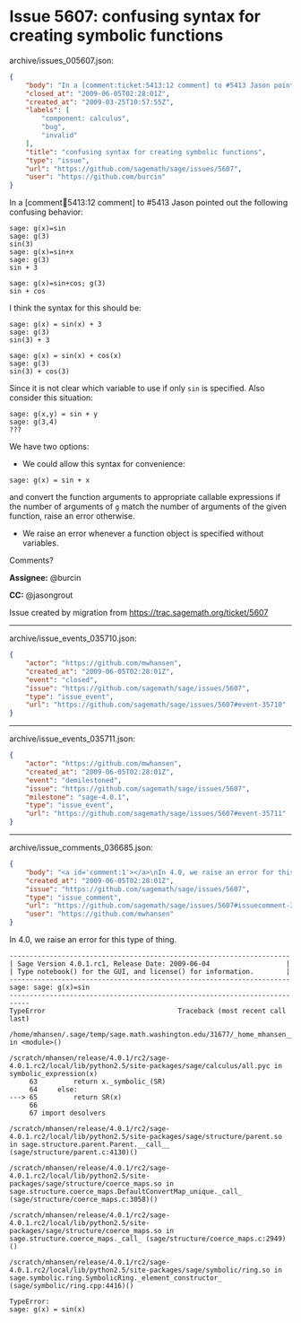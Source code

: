 # Issue 5607: confusing syntax for creating symbolic functions

archive/issues_005607.json:
```json
{
    "body": "In a [comment:ticket:5413:12 comment] to #5413 Jason pointed out the following confusing behavior:\n\n```\nsage: g(x)=sin\nsage: g(3)\nsin(3)\nsage: g(x)=sin+x\nsage: g(3)\nsin + 3\n\nsage: g(x)=sin+cos; g(3)\nsin + cos\n```\n\nI think the syntax for this should be:\n\n```\nsage: g(x) = sin(x) + 3\nsage: g(3)\nsin(3) + 3\n\nsage: g(x) = sin(x) + cos(x)\nsage: g(3)\nsin(3) + cos(3)\n```\n\nSince it is not clear which variable to use if only `sin` is specified. Also consider this situation:\n\n```\nsage: g(x,y) = sin + y\nsage: g(3,4)\n???\n```\n\nWe have two options:\n\n* We could allow this syntax for convenience:\n\n```\nsage: g(x) = sin + x\n```\n\nand convert the function arguments to appropriate callable expressions if the number of arguments of `g` match the number of arguments of the given function, raise an error otherwise.\n\n* We raise an error whenever a function object is specified without variables.\n\nComments?\n\n**Assignee:** @burcin\n\n**CC:**  @jasongrout\n\nIssue created by migration from https://trac.sagemath.org/ticket/5607\n\n",
    "closed_at": "2009-06-05T02:28:01Z",
    "created_at": "2009-03-25T10:57:55Z",
    "labels": [
        "component: calculus",
        "bug",
        "invalid"
    ],
    "title": "confusing syntax for creating symbolic functions",
    "type": "issue",
    "url": "https://github.com/sagemath/sage/issues/5607",
    "user": "https://github.com/burcin"
}
```
In a [comment:ticket:5413:12 comment] to #5413 Jason pointed out the following confusing behavior:

```
sage: g(x)=sin
sage: g(3)
sin(3)
sage: g(x)=sin+x
sage: g(3)
sin + 3

sage: g(x)=sin+cos; g(3)
sin + cos
```

I think the syntax for this should be:

```
sage: g(x) = sin(x) + 3
sage: g(3)
sin(3) + 3

sage: g(x) = sin(x) + cos(x)
sage: g(3)
sin(3) + cos(3)
```

Since it is not clear which variable to use if only `sin` is specified. Also consider this situation:

```
sage: g(x,y) = sin + y
sage: g(3,4)
???
```

We have two options:

* We could allow this syntax for convenience:

```
sage: g(x) = sin + x
```

and convert the function arguments to appropriate callable expressions if the number of arguments of `g` match the number of arguments of the given function, raise an error otherwise.

* We raise an error whenever a function object is specified without variables.

Comments?

**Assignee:** @burcin

**CC:**  @jasongrout

Issue created by migration from https://trac.sagemath.org/ticket/5607





---

archive/issue_events_035710.json:
```json
{
    "actor": "https://github.com/mwhansen",
    "created_at": "2009-06-05T02:28:01Z",
    "event": "closed",
    "issue": "https://github.com/sagemath/sage/issues/5607",
    "type": "issue_event",
    "url": "https://github.com/sagemath/sage/issues/5607#event-35710"
}
```



---

archive/issue_events_035711.json:
```json
{
    "actor": "https://github.com/mwhansen",
    "created_at": "2009-06-05T02:28:01Z",
    "event": "demilestoned",
    "issue": "https://github.com/sagemath/sage/issues/5607",
    "milestone": "sage-4.0.1",
    "type": "issue_event",
    "url": "https://github.com/sagemath/sage/issues/5607#event-35711"
}
```



---

archive/issue_comments_036685.json:
```json
{
    "body": "<a id='comment:1'></a>\nIn 4.0, we raise an error for this type of thing.\n\n```\n----------------------------------------------------------------------\n| Sage Version 4.0.1.rc1, Release Date: 2009-06-04                   |\n| Type notebook() for the GUI, and license() for information.        |\n----------------------------------------------------------------------\nsage: sage: g(x)=sin\n---------------------------------------------------------------------------\nTypeError                                 Traceback (most recent call last)\n\n/home/mhansen/.sage/temp/sage.math.washington.edu/31677/_home_mhansen__sage_init_sage_0.py in <module>()\n\n/scratch/mhansen/release/4.0.1/rc2/sage-4.0.1.rc2/local/lib/python2.5/site-packages/sage/calculus/all.pyc in symbolic_expression(x)\n     63         return x._symbolic_(SR)\n     64     else:\n---> 65         return SR(x)\n     66 \n     67 import desolvers\n\n/scratch/mhansen/release/4.0.1/rc2/sage-4.0.1.rc2/local/lib/python2.5/site-packages/sage/structure/parent.so in sage.structure.parent.Parent.__call__ (sage/structure/parent.c:4130)()\n\n/scratch/mhansen/release/4.0.1/rc2/sage-4.0.1.rc2/local/lib/python2.5/site-packages/sage/structure/coerce_maps.so in sage.structure.coerce_maps.DefaultConvertMap_unique._call_ (sage/structure/coerce_maps.c:3058)()\n\n/scratch/mhansen/release/4.0.1/rc2/sage-4.0.1.rc2/local/lib/python2.5/site-packages/sage/structure/coerce_maps.so in sage.structure.coerce_maps._call_ (sage/structure/coerce_maps.c:2949)()\n\n/scratch/mhansen/release/4.0.1/rc2/sage-4.0.1.rc2/local/lib/python2.5/site-packages/sage/symbolic/ring.so in sage.symbolic.ring.SymbolicRing._element_constructor_ (sage/symbolic/ring.cpp:4416)()\n\nTypeError: \nsage: g(x) = sin(x)\n```",
    "created_at": "2009-06-05T02:28:01Z",
    "issue": "https://github.com/sagemath/sage/issues/5607",
    "type": "issue_comment",
    "url": "https://github.com/sagemath/sage/issues/5607#issuecomment-36685",
    "user": "https://github.com/mwhansen"
}
```

<a id='comment:1'></a>
In 4.0, we raise an error for this type of thing.

```
----------------------------------------------------------------------
| Sage Version 4.0.1.rc1, Release Date: 2009-06-04                   |
| Type notebook() for the GUI, and license() for information.        |
----------------------------------------------------------------------
sage: sage: g(x)=sin
---------------------------------------------------------------------------
TypeError                                 Traceback (most recent call last)

/home/mhansen/.sage/temp/sage.math.washington.edu/31677/_home_mhansen__sage_init_sage_0.py in <module>()

/scratch/mhansen/release/4.0.1/rc2/sage-4.0.1.rc2/local/lib/python2.5/site-packages/sage/calculus/all.pyc in symbolic_expression(x)
     63         return x._symbolic_(SR)
     64     else:
---> 65         return SR(x)
     66 
     67 import desolvers

/scratch/mhansen/release/4.0.1/rc2/sage-4.0.1.rc2/local/lib/python2.5/site-packages/sage/structure/parent.so in sage.structure.parent.Parent.__call__ (sage/structure/parent.c:4130)()

/scratch/mhansen/release/4.0.1/rc2/sage-4.0.1.rc2/local/lib/python2.5/site-packages/sage/structure/coerce_maps.so in sage.structure.coerce_maps.DefaultConvertMap_unique._call_ (sage/structure/coerce_maps.c:3058)()

/scratch/mhansen/release/4.0.1/rc2/sage-4.0.1.rc2/local/lib/python2.5/site-packages/sage/structure/coerce_maps.so in sage.structure.coerce_maps._call_ (sage/structure/coerce_maps.c:2949)()

/scratch/mhansen/release/4.0.1/rc2/sage-4.0.1.rc2/local/lib/python2.5/site-packages/sage/symbolic/ring.so in sage.symbolic.ring.SymbolicRing._element_constructor_ (sage/symbolic/ring.cpp:4416)()

TypeError: 
sage: g(x) = sin(x)
```
